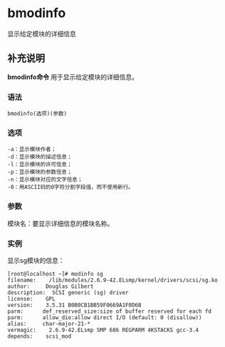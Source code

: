 #  bmodinfo

显示给定模块的详细信息

##  补充说明

**bmodinfo命令** 用于显示给定模块的详细信息。

###  语法

    
    
    bmodinfo(选项)(参数)
    

###  选项

    
    
    -a：显示模块作者；
    -d：显示模块的描述信息；
    -l：显示模块的许可信息；
    -p：显示模块的参数信息；
    -n：显示模块对应的文字信息；
    -0：用ASCII码的0字符分割字段值，而不使用新行。
    

###  参数

模块名：要显示详细信息的模块名称。

###  实例

显示sg模块的信息：

    
    
    [root@localhost ~]# modinfo sg
    filename:    /lib/modules/2.6.9-42.ELsmp/kernel/drivers/scsi/sg.ko
    author:     Douglas Gilbert
    description:  SCSI generic (sg) driver
    license:    GPL
    version:    3.5.31 B0B0CB1BB59F0669A1F0D6B
    parm:      def_reserved_size:size of buffer reserved for each fd
    parm:      allow_dio:allow direct I/O (default: 0 (disallow))
    alias:     char-major-21-*
    vermagic:    2.6.9-42.ELsmp SMP 686 REGPARM 4KSTACKS gcc-3.4
    depends:    scsi_mod
    

